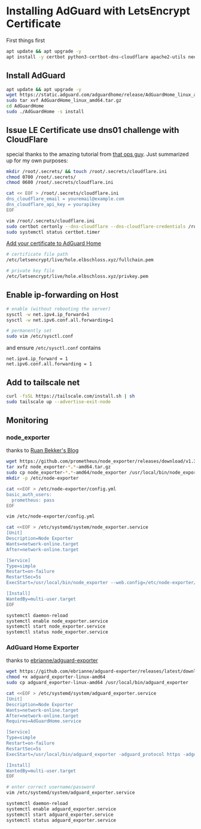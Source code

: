 # Installing AdGuard with LetsEncrypt Certificate

First things first

```bash
apt update && apt upgrade -y
apt install -y certbot python3-certbot-dns-cloudflare apache2-utils neovim bat
```

## Install AdGuard

```bash
apt update && apt upgrade -y
wget https://static.adguard.com/adguardhome/release/AdGuardHome_linux_amd64.tar.gz
sudo tar xvf AdGuardHome_linux_amd64.tar.gz
cd AdGuardHome
sudo ./AdGuardHome -s install
```

## Issue LE Certificate use dns01 challenge with CloudFlare

special thanks to the amazing tutorial from [that ops guy](https://blog.thatopsguy.com/2021/08/lets-encrypt-cert-for-adguard-home/). Just summarized up for my own purposes:

```bash
mkdir /root/.secrets/ && touch /root/.secrets/cloudflare.ini
chmod 0700 /root/.secrets/
chmod 0600 /root/.secrets/cloudflare.ini

cat << EOF > /root/.secrets/cloudflare.ini 
dns_cloudflare_email = youremail@example.com
dns_cloudflare_api_key = yourapikey
EOF

vim /root/.secrets/cloudflare.ini
sudo certbot certonly --dns-cloudflare --dns-cloudflare-credentials /root/.secrets/cloudflare.ini -d hole.elbschloss.xyz --preferred-challenges dns-01
sudo systemctl status certbot.timer
```

[Add your certificate to AdGuard Home](https://blog.thatopsguy.com/2021/08/lets-encrypt-cert-for-adguard-home/#add-certificate-to-adguard-home)

```bash
# certificate file path
/etc/letsencrypt/live/hole.elbschloss.xyz/fullchain.pem

# private key file
/etc/letsencrypt/live/hole.elbschloss.xyz/privkey.pem
```

## Enable ip-forwarding on Host

```bash
# enable (without rebooting the server)
sysctl -w net.ipv4.ip_forward=1
sysctl -w net.ipv6.conf.all.forwarding=1

# permanently set 
sudo vim /etc/sysctl.conf
```

and ensure `/etc/sysctl.conf` contains

```plain
net.ipv4.ip_forward = 1
net.ipv6.conf.all.forwarding = 1
```

## Add to tailscale net

```bash
curl -fsSL https://tailscale.com/install.sh | sh
sudo tailscale up --advertise-exit-node
```

## Monitoring

### node_exporter

thanks to [Ruan Bekker's Blog](https://blog.ruanbekker.com/blog/2021/10/10/setup-basic-authentication-on-node-exporter-and-prometheus/)

```bash
wget https://github.com/prometheus/node_exporter/releases/download/v1.3.1/node_exporter-1.3.1.linux-amd64.tar.gz
tar xvfz node_exporter-*.*-amd64.tar.gz
sudo cp node_exporter-*.*-amd64/node_exporter /usr/local/bin/node_exporter
mkdir -p /etc/node-exporter

cat <<EOF > /etc/node-exporter/config.yml
basic_auth_users:
  prometheus: pass
EOF

vim /etc/node-exporter/config.yml

cat <<EOF > /etc/systemd/system/node_exporter.service 
[Unit]
Description=Node Exporter
Wants=network-online.target
After=network-online.target

[Service]
Type=simple
Restart=on-failure
RestartSec=5s
ExecStart=/usr/local/bin/node_exporter --web.config=/etc/node-exporter/config.yml

[Install]
WantedBy=multi-user.target
EOF

systemctl daemon-reload
systemctl enable node_exporter.service
systemctl start node_exporter.service
systemctl status node_exporter.service
```

### AdGuard Home Exporter

thanks to [ebrianne/adguard-exporter](https://github.com/ebrianne/adguard-exporter)

```bash
wget https://github.com/ebrianne/adguard-exporter/releases/latest/download/adguard_exporter-linux-amd64
chmod +x adguard_exporter-linux-amd64 
sudo cp adguard_exporter-linux-amd64 /usr/local/bin/adguard_exporter

cat <<EOF > /etc/systemd/system/adguard_exporter.service 
[Unit]
Description=Node Exporter
Wants=network-online.target
After=network-online.target
Requires=AdGuardHome.service

[Service]
Type=simple
Restart=on-failure
RestartSec=5s
ExecStart=/usr/local/bin/adguard_exporter -adguard_protocol https -adguard_hostname hole.elbschloss.xyz -adguard_username admin -adguard_password qwerty -log_limit 10000

[Install]
WantedBy=multi-user.target
EOF

# enter correct username/password
vim /etc/systemd/system/adguard_exporter.service 

systemctl daemon-reload
systemctl enable adguard_exporter.service
systemctl start adguard_exporter.service
systemctl status adguard_exporter.service

```
